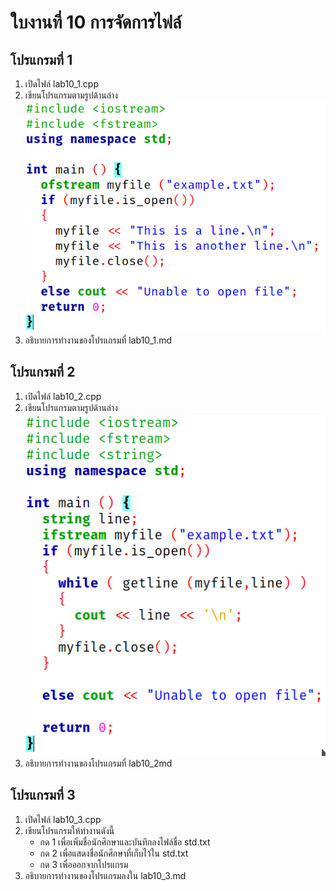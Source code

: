 # ใบงานที่ 10 การจัดการไฟล์

## โปรแกรมที่ 1

1.  เปิดไฟล์ lab10_1.cpp
2.  เขียนโปรแกรมตามรูปด้านล่าง  ![pix code1](pix_1.png)
3.  อธิบายการทำงานของโปรแกรมที่ lab10_1.md

## โปรแกรมที่ 2

1.  เปิดไฟล์ lab10_2.cpp
2.  เขียนโปรแกรมตามรูปด้านล่าง ![pix code2](pix_2.png)
3.  อธิบายการทำงานของโปรแกรมที่ lab10_2md

## โปรแกรมที่ 3

1.  เปิดไฟล์ lab10_3.cpp
2.  เขียนโปรแกรมให้ทำงานดังนี้
    -   กด 1 เพื่อเพิ่มชื่อนักศึกษาและบันทึกลงไฟล์ชื่อ std.txt
    -   กด 2 เพื่อแสดงชื่อนักศึกษาที่เก็บไว้ใน std.txt
    -   กด 3 เพื่อออกจากโปรแกรม
3.  อธิบายการทำงานของโปรแกรมลงใน lab10_3.md
